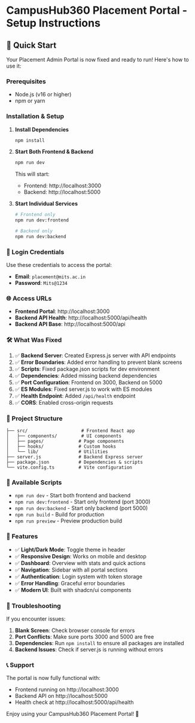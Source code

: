 # CampusHub360 Placement Portal - Setup Instructions

## 🚀 Quick Start

Your Placement Admin Portal is now fixed and ready to run! Here's how to use it:

### Prerequisites
- Node.js (v16 or higher)
- npm or yarn

### Installation & Setup

1. **Install Dependencies**
   ```bash
   npm install
   ```

2. **Start Both Frontend & Backend**
   ```bash
   npm run dev
   ```
   This will start:
   - Frontend: http://localhost:3000
   - Backend: http://localhost:5000

3. **Start Individual Services**
   ```bash
   # Frontend only
   npm run dev:frontend
   
   # Backend only  
   npm run dev:backend
   ```

### 🔐 Login Credentials

Use these credentials to access the portal:
- **Email**: `placement@mits.ac.in`
- **Password**: `Mits@1234`

### 🌐 Access URLs

- **Frontend Portal**: http://localhost:3000
- **Backend API Health**: http://localhost:5000/api/health
- **Backend API Base**: http://localhost:5000/api

### 🛠️ What Was Fixed

1. ✅ **Backend Server**: Created Express.js server with API endpoints
2. ✅ **Error Boundaries**: Added error handling to prevent blank screens
3. ✅ **Scripts**: Fixed package.json scripts for dev environment
4. ✅ **Dependencies**: Added missing backend dependencies
5. ✅ **Port Configuration**: Frontend on 3000, Backend on 5000
6. ✅ **ES Modules**: Fixed server.js to work with ES modules
7. ✅ **Health Endpoint**: Added `/api/health` endpoint
8. ✅ **CORS**: Enabled cross-origin requests

### 📁 Project Structure

```
├── src/                    # Frontend React app
│   ├── components/         # UI components
│   ├── pages/             # Page components
│   ├── hooks/             # Custom hooks
│   └── lib/               # Utilities
├── server.js              # Backend Express server
├── package.json           # Dependencies & scripts
└── vite.config.ts         # Vite configuration
```

### 🔧 Available Scripts

- `npm run dev` - Start both frontend and backend
- `npm run dev:frontend` - Start only frontend (port 3000)
- `npm run dev:backend` - Start only backend (port 5000)
- `npm run build` - Build for production
- `npm run preview` - Preview production build

### 🎨 Features

- ✅ **Light/Dark Mode**: Toggle theme in header
- ✅ **Responsive Design**: Works on mobile and desktop
- ✅ **Dashboard**: Overview with stats and quick actions
- ✅ **Navigation**: Sidebar with all portal sections
- ✅ **Authentication**: Login system with token storage
- ✅ **Error Handling**: Graceful error boundaries
- ✅ **Modern UI**: Built with shadcn/ui components

### 🐛 Troubleshooting

If you encounter issues:

1. **Blank Screen**: Check browser console for errors
2. **Port Conflicts**: Make sure ports 3000 and 5000 are free
3. **Dependencies**: Run `npm install` to ensure all packages are installed
4. **Backend Issues**: Check if server.js is running without errors

### 📞 Support

The portal is now fully functional with:
- Frontend running on http://localhost:3000
- Backend API on http://localhost:5000
- Health check at http://localhost:5000/api/health

Enjoy using your CampusHub360 Placement Portal! 🎉
